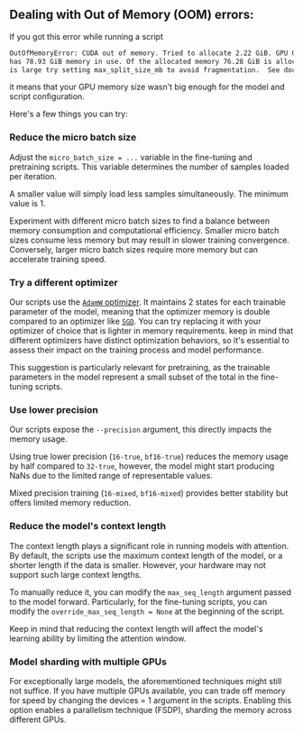 ## Dealing with Out of Memory (OOM) errors:

If you got this error while running a script

```bash
OutOfMemoryError: CUDA out of memory. Tried to allocate 2.22 GiB. GPU 0 has a total capacty of 79.15 GiB of which 228.38 MiB is free. Including non-PyTorch memory, this process
has 78.93 GiB memory in use. Of the allocated memory 76.28 GiB is allocated by PyTorch, and 2.14 GiB is reserved by PyTorch but unallocated. If reserved but unallocated memory 
is large try setting max_split_size_mb to avoid fragmentation.  See documentation for Memory Management and PYTORCH_CUDA_ALLOC_CONF
```

it means that your GPU memory size wasn't big enough for the model and script configuration.

Here's a few things you can try:

### Reduce the micro batch size

Adjust the `micro_batch_size = ...` variable in the fine-tuning and pretraining scripts. This variable determines the number of samples loaded per iteration.

A smaller value will simply load less samples simultaneously. The minimum value is 1.

Experiment with different micro batch sizes to find a balance between memory consumption and computational efficiency. Smaller micro batch sizes consume less memory but may result in slower training convergence. Conversely, larger micro batch sizes require more memory but can accelerate training speed.

### Try a different optimizer

Our scripts use the [`AdamW` optimizer](https://pytorch.org/docs/main/generated/torch.optim.AdamW.html).
It maintains 2 states for each trainable parameter of the model, meaning that the optimizer memory is double compared to
an optimizer like [`SGD`](https://pytorch.org/docs/main/generated/torch.optim.SGD.html).
You can try replacing it with your optimizer of choice that is lighter in memory requirements. keep in mind that different optimizers have distinct optimization behaviors, so it's essential to assess their impact on the training process and model performance.

This suggestion is particularly relevant for pretraining, as the trainable parameters in the model represent a small
subset of the total in the fine-tuning scripts.

### Use lower precision

Our scripts expose the `--precision` argument, this directly impacts the memory usage.

Using true lower precision (`16-true`, `bf16-true`) reduces the memory usage by half compared to `32-true`, however,
the model might start producing NaNs due to the limited range of representable values.

Mixed precision training (`16-mixed`, `bf16-mixed`) provides better stability but offers limited memory reduction.

### Reduce the model's context length

The context length plays a significant role in running models with attention. By default, the scripts use the maximum
context length of the model, or a shorter length if the data is smaller. However, your hardware may not support such large context lengths.

To manually reduce it, you can modify the `max_seq_length` argument passed to the model forward.
Particularly, for the fine-tuning scripts, you can modify the `override_max_seq_length = None` at the beginning of the script.

Keep in mind that reducing the context length will affect the model's learning ability by limiting the attention window.

### Model sharding with multiple GPUs

For exceptionally large models, the aforementioned techniques might still not suffice. If you have multiple GPUs available,
you can trade off memory for speed by changing the devices = 1 argument in the scripts. Enabling this option enables a parallelism technique (FSDP), sharding the memory across different GPUs.
